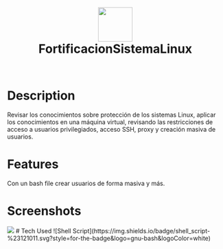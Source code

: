 <div align="center">
      <h1> <img src="https://www.iteso.mx/documents/10448/19542899/logoiteso.png/f48e957e-4f61-4752-b06d-9aa45e6e8414?t=1594744730426" width="80px"><br/>FortificacionSistemaLinux</h1>
     </div>
<p align="center"> <a href="iteso.mx" target="_blank"><img alt="" src="https://img.shields.io/badge/Website-EA4C89?style=normal&logo=dribbble&logoColor=white" style="vertical-align:center" /></a> <a href="}" target="_blank"><img alt="" src="https://img.shields.io/badge/LinkedIn-0077B5?style=normal&logo=linkedin&logoColor=white" style="vertical-align:center" /></a> </p>

# Description
Revisar los conocimientos sobre protección de los sistemas Linux, aplicar los conocimientos en una máquina virtual, revisando las restricciones de acceso a usuarios privilegiados, acceso SSH, proxy y creación masiva de usuarios.

# Features
Con un bash file crear usuarios de forma masiva y más.
# Screenshots
 <img src="https://lh5.googleusercontent.com/-01SjGTuAnpoibr5LNmbcva7YSBv3W9G5ldjcJdmxFyNIqjekxzLSNIPxLannRLBohM=w2400">
# Tech Used
 ![Shell Script](https://img.shields.io/badge/shell_script-%23121011.svg?style=for-the-badge&logo=gnu-bash&logoColor=white)
